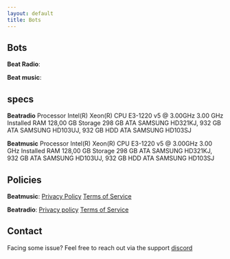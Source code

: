 ```yaml
---
layout: default
title: Bots
---
```

## Bots 
**Beat Radio**:

**Beat music**:

## specs
**Beatradio**
Processor	Intel(R) Xeon(R) CPU E3-1220 v5 @ 3.00GHz   3.00 GHz
Installed RAM	128,00 GB 
Storage	298 GB ATA SAMSUNG HD321KJ, 932 GB ATA SAMSUNG HD103UJ, 932 GB HDD ATA SAMSUNG HD103SJ

**Beatmusic**
Processor	Intel(R) Xeon(R) CPU E3-1220 v5 @ 3.00GHz   3.00 GHz
Installed RAM	128,00 GB 
Storage	298 GB ATA SAMSUNG HD321KJ, 932 GB ATA SAMSUNG HD103UJ, 932 GB HDD ATA SAMSUNG HD103SJ

## Policies

**Beatmusic**: [Privacy Policy](https://ikstokie1.github.io/bots/beat-music/Privacy%20Policy/) [Terms of Service](https://ikstokie1.github.io/bots/beat-music/Terms%20of%20Service/)

**Beatradio**: [Privacy policy](https://ikstokie1.github.io/bots/Beat-radio/Privacy%20Policy/) [Terms of Service](https://ikstokie1.github.io/bots/Beat-radio/Terms%20of%20Service/)

## Contact
Facing some issue?
Feel free to reach out via the support [discord](https://discord.gg/TtQU469mRf)

